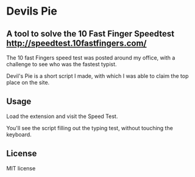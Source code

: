 # Devils Pie

## A tool to solve the 10 Fast Finger Speedtest http://speedtest.10fastfingers.com/ 

The 10 fast Fingers speed test was posted around my office, with a challenge to see who was the fastest typist.

Devil's Pie is a short script I made, with which I was able to claim the top place on the site. 

## Usage

Load the extension and visit the Speed Test.

You'll see the script filling out the typing test, without touching the keyboard. 

## License

MIT license
